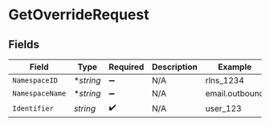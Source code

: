 # GetOverrideRequest


## Fields

| Field              | Type               | Required           | Description        | Example            |
| ------------------ | ------------------ | ------------------ | ------------------ | ------------------ |
| `NamespaceID`      | **string*          | :heavy_minus_sign: | N/A                | rlns_1234          |
| `NamespaceName`    | **string*          | :heavy_minus_sign: | N/A                | email.outbound     |
| `Identifier`       | *string*           | :heavy_check_mark: | N/A                | user_123           |